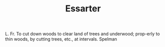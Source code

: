 ---
title: Essarter
letter: E
permalink: "/definitions/bld-essarter.html"
body: L. Fr. To cut down woods to clear land of trees and underwood; prop-erly to
  thin woods, by cutting trees, etc., at intervals. Spelman
published_at: '2018-07-07'
source: Black's Law Dictionary 2nd Ed (1910)
layout: post
---